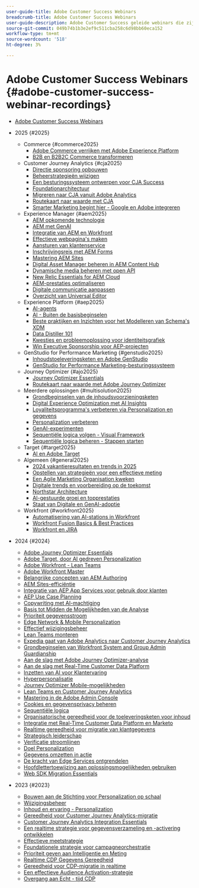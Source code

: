 ```yaml
---
user-guide-title: Adobe Customer Success Webinars
breadcrumb-title: Adobe Customer Success Webinars
user-guide-description: Adobe Customer Success geleide webinars die zijn ontworpen om u te helpen uw investering in Adobe Experience Cloud te optimaliseren. Vergroot waardevolle inzichten om de waarde te maximaliseren en de acceptatie van Adobe-oplossingen te vergroten.
source-git-commit: 049b74b1b3e2ef9c511cba258c6d98bb60eca152
workflow-type: tm+mt
source-wordcount: '518'
ht-degree: 3%

---
```



# Adobe Customer Success Webinars {#adobe-customer-success-webinar-recordings}

+ [Adobe Customer Success Webinars](overview.md)
+ 2025 {#2025}
   + Commerce {#commerce2025}
      + [Adobe Commerce verrijken met Adobe Experience Platform](2025/enriching-adobe-commerce.md)
      + [B2B en B2B2C Commerce transformeren](2025/transforming-b2b-commerce.md)
   + Customer Journey Analytics {#cja2025}
      + [Directie sponsoring opbouwen](2025/cja-success.md)
      + [Beheerstrategieën wijzigen](2025/cja-adoption.md)
      + [Een besturingssysteem ontwerpen voor CJA Success](2025/cja-operating-model.md)
      + [Foundationarchitectuur](2025/cja-vision.md)
      + [Migreren naar CJA vanuit Adobe Analytics](2025/analytics-to-cja-migration.md)
      + [Routekaart naar waarde met CJA](2025/roadmap-to-value-cja.md)
      + [Smarter Marketing begint hier - Google en Adobe integreren](2025/smarter-marketing-starts-here-integrating-google-and-adobe.md)
   + Experience Manager {#aem2025}
      + [AEM opkomende technologie](2025/personalized-experiences-aem.md)
      + [AEM met GenAI](2025/aem-genai.md)
      + [Integratie van AEM en Workfront](2025/aem-workfront-integration.md)
      + [Effectieve webpagina&#39;s maken](2025/build-effective-web-pages.md)
      + [Aansturen van klantenservice](2025/driving-customer-engagement.md)
      + [Inschrijvingsreis met AEM Forms](2025/payer-enrollment-journey.md)
      + [Mastering AEM Sites](2025/mastering-aem-sites.md)
      + [Digital Asset Manager beheren in AEM Content Hub](2025/mastering-dam-aem-content-hub.md)
      + [Dynamische media beheren met open API](2025/dynamic-media-open-ai.md)
      + [New Relic Essentials for AEM Cloud](2025/new-relic-essentials-aem-cloud.md)
      + [AEM-prestaties optimaliseren](2025/optimize-aem-performance.md)
      + [Digitale communicatie aanpassen](2025/personalize-digital-communications.md)
      + [Overzicht van Universal Editor](2025/modern-aem-authoring.md)
   + Experience Platform {#aep2025}
      + [AI-agents](2025/ai-agents.md)
      + [AI - Buiten de basisbeginselen](2025/ai-beyond-basics.md)
      + [Beste praktijken en Inzichten voor het Modelleren van Schema&#39;s XDM](2025/model-xdm-schemas.md)
      + [Data Distiller 101](2025/data-distiller-101.md)
      + [Kwesties en probleemoplossing voor identiteitsgrafiek](2025/identity-graph.md)
      + [Win Executive Sponsorship voor AEP-projecten](2025/exec-sponsorship-aep-projects.md)
   + GenStudio for Performance Marketing {#genstudio2025}
      + [Inhoudstoeleveringsketen en Adobe GenStudio](2025/csc-gen-studio.md)
      + [GenStudio for Performance Marketing-besturingssysteem](2025/genstudio-for-performance-marketing-operating-model.md)
   + Journey Optimizer {#ajo2025}
      + [Journey Optimizer Essentials](2025/journey-optimizer-essentials.md)
      + [Routekaart naar waarde met Adobe Journey Optimizer](2025/ajo-roadmap-to-value.md)
   + Meerdere oplossingen {#multisolution2025}
      + [Grondbeginselen van de inhoudsvoorzieningsketen](2025/content-supply-chain-basics.md)
      + [Digital Experience Optimization met AI Insights](2025/accelerating-digital-experience-optimization.md)
      + [Loyaliteitsprogramma&#39;s verbeteren via Personalization en gegevens](2025/enhance-loyalty-programs.md)
      + [Personalization verbeteren](2025/enhancing-personalization.md)
      + [GenAI-experimenten](2025/gen-ai-experimentation.md)
      + [Sequentiële logica volgen - Visual Framework](2025/mastering-sequential-logic.md)
      + [Sequentiële logica beheren - Stappen starten](2025/sequential-logic-start-stop.md)
   + Target {#target2025}
      + [AI en Adobe Target](2025/ai-adobe-target.md)
   + Algemeen {#general2025}
      + [2024 vakantieresultaten en trends in 2025](2025/adobe-digital-insights.md)
      + [Opstellen van strategieën voor een effectieve meting](2025/impactful-insights.md)
      + [Een Agile Marketing Organisation kweken](2025/agile-marketing-organization.md)
      + [Digitale trends en voorbereiding op de toekomst](2025/digital-trends-preparing-future.md)
      + [Northstar Architecture](2025/northstar-architecture.md)
      + [AI-gestuurde groei en topprestaties](2025/ai-driven-growth.md)
      + [Staat van Digitale en GenAI-adoptie](2025/state-of-digital-and-genai-adoption-webinar.md)
   + Workfront {#workfront2025}
      + [Automatisering van AI-stations in Workfront](2025/unlock-efficiency-ai-drive-automation-workfront.md)
      + [Workfront Fusion Basics &amp; Best Practices](2025/adobe-workfront-fusion-best-practices.md)
      + [Workfront en JIRA](2025/workfront-and-jira.md)

+ 2024 {#2024}
   + [Adobe Journey Optimizer Essentials](2024/ajo-essentials.md)
   + [Adobe Target, door AI gedreven Personalization](2024/ai-personalization.md)
   + [Adobe Workfront - Lean Teams](2024/workfront-lean-teams.md)
   + [Adobe Workfront Master](2024/workfront-mastery.md)
   + [Belangrijke concepten van AEM Authoring](2024/aem-authoring-concepts.md)
   + [AEM Sites-efficiëntie](2024/aem-sites-efficiencies.md)
   + [Integratie van AEP App Services voor gebruik door klanten](2024/aep-apps-services-integrations.md)
   + [AEP Use Case Planning](2024/aep-use-case-planning.md)
   + [Copywriting met AI-machtiging](2024/ai-copywriting.md)
   + [Basis tot Midden de Mogelijkheden van de Analyse](2024/basic-to-intermediate-analysis-capabilities.md)
   + [Prioriteit gegevensstroom](2024/data-stream-prioritization.md)
   + [Edge Network &amp; Mobile Personalization](2024/edge-network-mobile-personalization.md)
   + [Effectief wijzigingsbeheer](2024/effective-change-management.md)
   + [Lean Teams monteren](2024/empowering-lean-teams.md)
   + [Expedia gaat van Adobe Analytics naar Customer Journey Analytics](2024/expedia-aa-to-cja.md)
   + [Grondbeginselen van Workfront System and Group Admin Guardianship](2024/workfront-admin-guardianship.md)
   + [Aan de slag met Adobe Journey Optimizer-analyse](2024/getting-started-ajo-analysis.md)
   + [Aan de slag met Real-Time Customer Data Platform](2024/getting-started-rtcdp.md)
   + [Inzetten van AI voor Klantervaring](2024/ai-customer-experience.md)
   + [Hyperpersonalisatie](2024/hyperpersonalization.md)
   + [Journey Optimizer Mobile-mogelijkheden](2024/journey-optimizer-mobile-capabilities.md)
   + [Lean Teams en Customer Journey Analytics](2024/lean-teams-cja.md)
   + [Mastering in de Adobe Admin Console](2024/adobe-admin-console.md)
   + [Cookies en gegevensprivacy beheren](2024/mastering-cookies-data-privacy.md)
   + [Sequentiële logica](2024/sequential-logic.md)
   + [Organisatorische gereedheid voor de toeleveringsketen voor inhoud](2024/organizational-readiness-content-supply-chain.md)
   + [Integratie met Real-Time Customer Data Platform en Marketo](2024/aep-marketo-integration.md)
   + [Realtime gereedheid voor migratie van klantgegevens](2024/rtcdp-migration-readiness.md)
   + [Strategisch leiderschap](2024/strategic-leadership.md)
   + [Verificatie stroomlijnen](2024/streamline-authentication.md)
   + [Doel Personalization](2024/target-personalization.md)
   + [Gegevens omzetten in actie](2024/turning-data-into-action.md)
   + [De kracht van Edge Services ontgrendelen](2024/edge-delivery-services.md)
   + [Hoofdlettertoewijzing aan oplossingsmogelijkheden gebruiken](2024/use-case-mapping.md)
   + [Web SDK Migration Essentials](2024/web-sdk-migration.md)

+ 2023 {#2023}
   + [Bouwen aan de Stichting voor Personalization op schaal](2023/personalization-at-scale.md)
   + [Wijzigingsbeheer](2023/change-management.md)
   + [Inhoud en ervaring - Personalization](2023/content-experiences-personalization.md)
   + [Gereedheid voor Customer Journey Analytics-migratie](2023/cja-migration-readiness.md)
   + [Customer Journey Analytics Integration Essentials](2023/cja-integration-essentials.md)
   + [Een realtime strategie voor gegevensverzameling en -activering ontwikkelen](2023/data-collection-activation-strategy.md)
   + [Effectieve meetstrategie](2023/measurement-strategy.md)
   + [Foundationele strategie voor campagneorchestratie](2023/foundational-strategy-campaign.md)
   + [Prioriteit geven aan Intelligentie en Meting](2023/intelligence-and-measurement.md)
   + [Realtime CDP Gegevens Gereedheid](2023/rtcdp-migration-data-readiness.md)
   + [Gereedheid voor CDP-migratie in realtime](2023/rtcdp-migration-readiness.md)
   + [Een effectieve Audience Activation-strategie](2023/audience-activation.md)
   + [Overgang aan Echt - tijd CDP](2023/aam-to-rtcdp.md)
